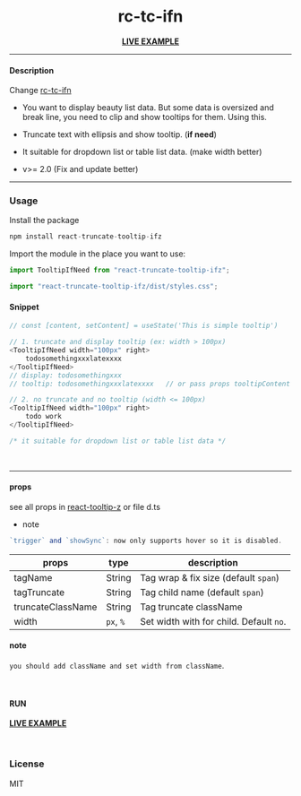 <div align="center">
    <h1>rc-tc-ifn</h1>
    <b><a href="https://codesandbox.io/s/nblgi">LIVE EXAMPLE</a></b>
</div>

---

#### Description
Change [rc-tc-ifn](https://www.npmjs.com/package/rc-tc-ifn)

+ You want to display beauty list data. But some data is oversized and break line, you need to clip and show tooltips for them. Using this.

+ Truncate text with ellipsis and show tooltip. (<b>if need</b>)

+ It suitable for dropdown list or table list data. (make width better)

+ v>= 2.0 (Fix and update better)


---
### Usage

Install the package

```js
npm install react-truncate-tooltip-ifz
```

Import the module in the place you want to use:
```js
import TooltipIfNeed from "react-truncate-tooltip-ifz";

import "react-truncate-tooltip-ifz/dist/styles.css";

```

#### Snippet

```js
// const [content, setContent] = useState('This is simple tooltip')

// 1. truncate and display tooltip (ex: width > 100px)
<TooltipIfNeed width="100px" right>
    todosomethingxxxlatexxxx
</TooltipIfNeed>
// display: todosomethingxxx
// tooltip: todosomethingxxxlatexxxx   // or pass props tooltipContent
```

```js
// 2. no truncate and no tooltip (width <= 100px)
<TooltipIfNeed width="100px" right>
    todo work
</TooltipIfNeed>

/* it suitable for dropdown list or table list data */
```

<br />

---

#### props

see all props in [react-tooltip-z](https://www.npmjs.com/package/react-tooltip-z) or file d.ts

+ note

```js
`trigger` and `showSync`: now only supports hover so it is disabled.
```

| props                | type                          | description                                                                |
|----------------------|-------------------------------|----------------------------------------------------------------------------|
| tagName              | String                        | Tag wrap & fix size (default `span`)                                       |
| tagTruncate          | String                        | Tag child name (default `span`)                                            |
| truncateClassName    | String                        | Tag truncate className                                                     |
| width                | `px`, `%`                     | Set width with for child. Default `no`.                                    |

#### note
`you should add className and set width from className`.

<br />

#### RUN

<b><a href="https://codesandbox.io/s/nblgi">LIVE EXAMPLE</a></b>

<br />

### License

MIT

